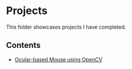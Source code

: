 # Projects
This folder showcases projects I have completed.
## Contents
* [Ocular-based Mouse using OpenCV]([project_1](https://github.com/SR2801/Occular-based-Mouse-using-Python-and-OpenCV))
